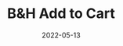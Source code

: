 ---
layout: post
title: 'B&H Add to Cart'
video-link: "https://ant.umn.edu/embedded/hufkcqucil"
date: 2022-05-13
application: bandh
flow-type: add to cart
tags: [web, commerce]
---